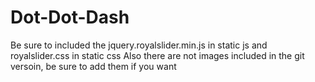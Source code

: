 Dot-Dot-Dash
============
Be sure to included the jquery.royalslider.min.js in static js
and royalslider.css in static css
Also there are not images included in the git versoin, be sure to add them if you want
